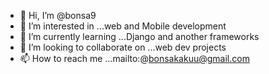 - 👋 Hi, I’m @bonsa9
- 👀 I’m interested in ...web and Mobile development
- 🌱 I’m currently learning ...Django and another frameworks
- 💞️ I’m looking to collaborate on ...web dev projects 
- 📫 How to reach me ...mailto:@bonsakakuu@gmail.com

<!---
bonsa9/bonsa9 is a ✨ special ✨ repository because its `README.md` (this file) appears on your GitHub profile.
You can click the Preview link to take a look at your changes.
--->
